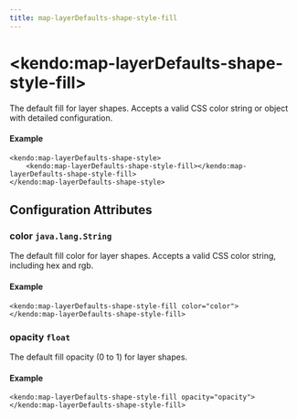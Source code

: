 ```yaml
---
title: map-layerDefaults-shape-style-fill
---
```


# \<kendo:map-layerDefaults-shape-style-fill\>

The default fill for layer shapes.
Accepts a valid CSS color string or object with detailed configuration.

#### Example
    <kendo:map-layerDefaults-shape-style>
        <kendo:map-layerDefaults-shape-style-fill></kendo:map-layerDefaults-shape-style-fill>
    </kendo:map-layerDefaults-shape-style>

## Configuration Attributes

### color `java.lang.String`

The default fill color for layer shapes.
Accepts a valid CSS color string, including hex and rgb.

#### Example
    <kendo:map-layerDefaults-shape-style-fill color="color">
    </kendo:map-layerDefaults-shape-style-fill>

### opacity `float`

The default fill opacity (0 to 1) for layer shapes.

#### Example
    <kendo:map-layerDefaults-shape-style-fill opacity="opacity">
    </kendo:map-layerDefaults-shape-style-fill>

